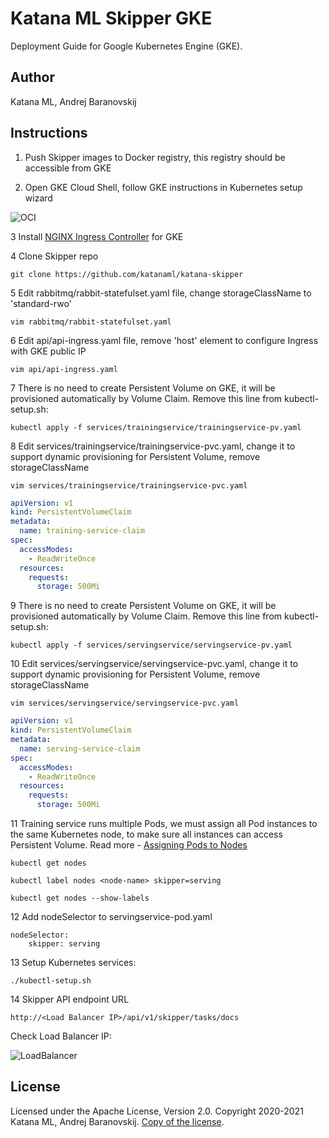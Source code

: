 # Katana ML Skipper GKE

Deployment Guide for Google Kubernetes Engine (GKE).

## Author

Katana ML, Andrej Baranovskij

## Instructions

1. Push Skipper images to Docker registry, this registry should be accessible from GKE

2. Open GKE Cloud Shell, follow GKE instructions in Kubernetes setup wizard

![OCI](https://github.com/katanaml/katana-skipper/blob/master/gke-shell.png)

3 Install [NGINX Ingress Controller](https://kubernetes.github.io/ingress-nginx/deploy/#gce-gke) for GKE

4 Clone Skipper repo

``` shell
git clone https://github.com/katanaml/katana-skipper
```

5 Edit rabbitmq/rabbit-statefulset.yaml file, change storageClassName to 'standard-rwo'

``` shell
vim rabbitmq/rabbit-statefulset.yaml
```

6 Edit api/api-ingress.yaml file, remove 'host' element to configure Ingress with GKE public IP

``` shell
vim api/api-ingress.yaml
```

7 There is no need to create Persistent Volume on GKE, it will be provisioned automatically by Volume Claim. Remove this line from kubectl-setup.sh:

``` shell
kubectl apply -f services/trainingservice/trainingservice-pv.yaml
```

8 Edit services/trainingservice/trainingservice-pvc.yaml, change it to support dynamic provisioning for Persistent Volume, remove storageClassName

``` shell
vim services/trainingservice/trainingservice-pvc.yaml
```

``` yaml
apiVersion: v1
kind: PersistentVolumeClaim
metadata:
  name: training-service-claim
spec:
  accessModes:
    - ReadWriteOnce
  resources:
    requests:
      storage: 500Mi
```

9 There is no need to create Persistent Volume on GKE, it will be provisioned automatically by Volume Claim. Remove this line from kubectl-setup.sh:

``` shell
kubectl apply -f services/servingservice/servingservice-pv.yaml
```

10 Edit services/servingservice/servingservice-pvc.yaml, change it to support dynamic provisioning for Persistent Volume, remove storageClassName

``` shell
vim services/servingservice/servingservice-pvc.yaml
```

``` yaml
apiVersion: v1
kind: PersistentVolumeClaim
metadata:
  name: serving-service-claim
spec:
  accessModes:
    - ReadWriteOnce
  resources:
    requests:
      storage: 500Mi
```

11 Training service runs multiple Pods, we must assign all Pod instances to the same Kubernetes node, to make sure all instances can access Persistent Volume. Read more - [Assigning Pods to Nodes](https://kubernetes.io/docs/concepts/scheduling-eviction/assign-pod-node/)

``` shell
kubectl get nodes
```

``` shell
kubectl label nodes <node-name> skipper=serving
```

``` shell
kubectl get nodes --show-labels
```

12 Add nodeSelector to servingservice-pod.yaml

``` shell
nodeSelector:
    skipper: serving
```

13 Setup Kubernetes services:

``` shell
./kubectl-setup.sh
```

14 Skipper API endpoint URL

``` shell
http://<Load Balancer IP>/api/v1/skipper/tasks/docs
```

Check Load Balancer IP:

![LoadBalancer](https://github.com/katanaml/katana-skipper/blob/master/gke-loadbalancer.png)

## License

Licensed under the Apache License, Version 2.0. Copyright 2020-2021 Katana ML, Andrej Baranovskij. [Copy of the license](https://github.com/katanaml/katana-pipeline/blob/master/LICENSE).
